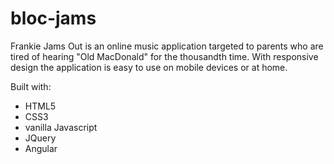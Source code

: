 # bloc-jams

Frankie Jams Out is an online music application targeted to parents who are tired of hearing "Old MacDonald" for the thousandth time. With responsive design the application is easy to use on mobile devices or at home.  

Built with: 
- HTML5
- CSS3
- vanilla Javascript
- JQuery
- Angular
